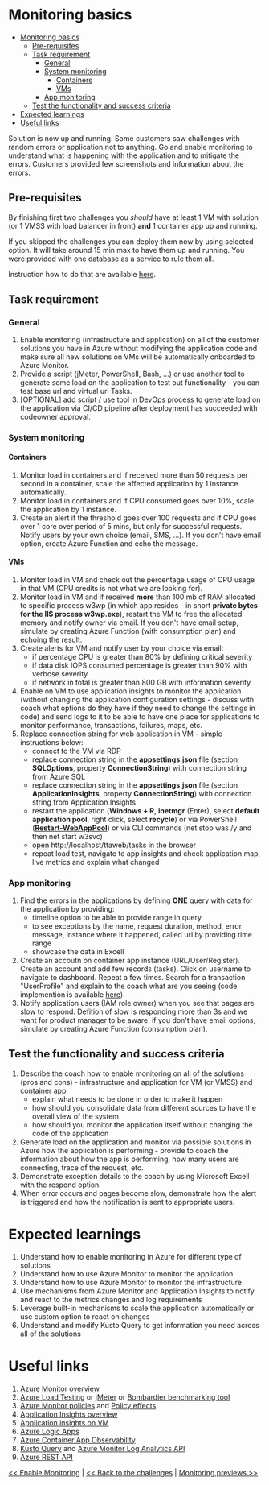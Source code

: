 ﻿# Monitoring basics

<!-- TOC -->
* [Monitoring basics](#monitoring-basics)
  * [Pre-requisites](#pre-requisites)
  * [Task requirement](#task-requirement)
    * [General](#general)
    * [System monitoring](#system-monitoring)
      * [Containers](#containers)
      * [VMs](#vms)
    * [App monitoring](#app-monitoring)
  * [Test the functionality and success criteria](#test-the-functionality-and-success-criteria)
* [Expected learnings](#expected-learnings)
* [Useful links](#useful-links)
<!-- TOC -->

Solution is now up and running. Some customers saw challenges with random errors or application not to anything.
Go and enable monitoring to understand what is happening with the application and to mitigate the errors. Customers
provided few screenshots and information about the errors.

## Pre-requisites

By finishing first two challenges you _should_ have at least 1 VM with solution (or 1 VMSS with load balancer in
front) **and** 1 container app up and running.

If you skipped the challenges you can deploy them now by using selected option. It will take around 15 min max to have
them up and running. You were provided with one database as a service to rule them all.

Instruction how to do that are available [here](05-monitoring-basics-prereq.md).

## Task requirement

### General

1. Enable monitoring (infrastructure and application) on all of the customer solutions you have in Azure without
   modifying the application code and make sure all new solutions on VMs will be automatically onboarded to Azure
   Monitor.
2. Provide a script (jMeter, PowerShell, Bash, ...) or use another tool to generate some load on the application to test
   out functionality - you can test base url and virtual url Tasks.
3. [OPTIONAL] add script / use tool in DevOps process to generate load on the application via CI/CD pipeline after
   deployment has succeeded with codeowner approval.

### System monitoring

#### Containers

1. Monitor load in containers and if received more than 50 requests per second in a container, scale the affected
   application by 1 instance automatically.
2. Monitor load in containers and if CPU consumed goes over 10%, scale the application by 1 instance.
3. Create an alert if the threshold goes over 100 requests and if CPU goes over 1 core over period of 5 mins, but only
   for successful requests. Notify users by your own choice (email, SMS, ...). If you don't have email option, create
   Azure Function and echo the message.

#### VMs

1. Monitor load in VM and check out the percentage usage of CPU usage in that VM (CPU credits is not what we are looking
   for).
2. Monitor load in VM and if received **more** than 100 mb of RAM allocated to specific process w3wp (in which app
   resides - in
   short **private bytes for the IIS process w3wp.exe**), restart the VM to free the allocated memory and notify owner
   via email. If you don't have email setup, simulate by creating
   Azure Function (with consumption plan) and echoing the result.
3. Create alerts for VM and notify user by your choice via email:
    - if percentage CPU is greater than 80% by defining critical severity
    - if data disk IOPS consumed percentage is greater than 90% with verbose severity
    - if network in total is greater than 800 GB with information severity
4. Enable on VM to use application insights to monitor the application (without changing the application configuration
   settings - discuss with coach what options do they have if they need to change the settings in code) and send logs to
   it to be able to have one place
   for applications to monitor performance, transactions, failures, maps, etc.
5. Replace connection string for web application in VM - simple instructions below:
    - connect to the VM via RDP
    - replace connection string in the **appsettings.json** file (section **SQLOptions**, property **ConnectionString**)
      with connection string from Azure SQL
    - replace connection string in the **appsettings.json** file (section **ApplicationInsights**,
      property **ConnectionString**) with connection string from Application Insights
    - restart the application (**Windows + R**, **inetmgr** (Enter), select **default application pool**, right click,
      select **recycle**) or via
      PowerShell (**[Restart-WebAppPool](https://learn.microsoft.com/en-us/powershell/module/webadministration/restart-webapppool?view=windowsserver2022-ps)**)
      or via CLI commands (net stop was /y and then
      net start w3svc)
    - open http://localhost/ttaweb/tasks in the browser
    - repeat load test, navigate to app insights and check application map, live metrics and explain what changed

### App monitoring

1. Find the errors in the applications by defining **ONE** query with data for the application by providing:
    - timeline option to be able to provide range in query
    - to see exceptions by the name, request duration, method, error message, instance where it happened, called url by
      providing time range
    - showcase the data in Excell
2. Create an accoutn on container app instance (URL/User/Register). Create an account and add few records (tasks). Click
   on username to navigate to dashboard. Repeat a few times. Search for a transaction "UserProfile" and explain to the
   coach what are you seeing (code implemention is available [here](https://github.com/vrhovnik/azure-monitor-automation-wth/blob/main/src/TTASLN/TTA.Web/Pages/User/Dashboard.cshtml.cs#L50)).
3. Notify application users (IAM role owner) when you see that pages are slow to respond. Defition of slow is responding
   more than 3s and we want for product manager to be aware. if you don't have email options, simulate by creating Azure
   Function (consumption plan).

## Test the functionality and success criteria

1. Describe the coach how to enable monitoring on all of the solutions (pros and cons) - infrastructure and application
   for VM (or VMSS) and container app
    - explain what needs to be done in order to make it happen
    - how should you consolidate data from different sources to have the overall view of the system
    - how should you monitor the application itself without changing the code of the application
2. Generate load on the application and monitor via possible solutions in Azure how the application is performing -
   provide to coach the information about how the app is performing, how many users are connecting, trace of the
   request, etc.
3. Demonstrate exception details to the coach by using Microsoft Excell with the respond option.
4. When error occurs and pages become slow, demonstrate how the alert is triggered and how the notification is sent to
   appropriate users.

# Expected learnings

1. Understand how to enable monitoring in Azure for different type of solutions
2. Understand how to use Azure Monitor to monitor the application
3. Understand how to use Azure Monitor to monitor the infrastructure
4. Use mechanisms from Azure Monitor and Application Insights to notify and react to the metrics changes and log
   requirements
5. Leverage built-in mechanisms to scale the application automatically or use custom option to react on changes
6. Understand and modify Kusto Query to get information you need across all of the solutions

# Useful links

1. [Azure Monitor overview](https://learn.microsoft.com/en-us/azure/azure-monitor/monitor-reference)
2. [Azure Load Testing](https://learn.microsoft.com/en-us/azure/load-testing/overview-what-is-azure-load-testing)
   or [jMeter](https://jmeter.apache.org/) or [Bombardier benchmarking tool](https://github.com/codesenberg/bombardier)
3. [Azure Monitor policies](https://learn.microsoft.com/en-us/azure/azure-monitor/policy-reference)
   and [Policy effects](https://learn.microsoft.com/en-us/azure/governance/policy/concepts/effects)
4. [Application Insights overview](https://docs.microsoft.com/en-us/azure/azure-monitor/app/app-insights-overview)
5. [Application insights on VM](https://learn.microsoft.com/en-us/azure/azure-monitor/app/azure-vm-vmss-apps?tabs=core)
6. [Azure Logic Apps](https://learn.microsoft.com/en-us/azure/logic-apps/quickstart-create-first-logic-app-workflow)
7. [Azure Container App Observability](https://learn.microsoft.com/en-us/azure/container-apps/observability)
8. [Kusto Query](https://learn.microsoft.com/en-us/azure/data-explorer/kusto/query/)
   and [Azure Monitor Log Analytics API](https://dev.loganalytics.io/)
9. [Azure REST API](https://learn.microsoft.com/en-us/rest/api/azure/)

[<< Enable Monitoring](./03-modernization-in-Azure.md) | [<< Back to the challenges](./00-challenges.md)
| [Monitoring previews >>](./06-monitoring-previews.md)  